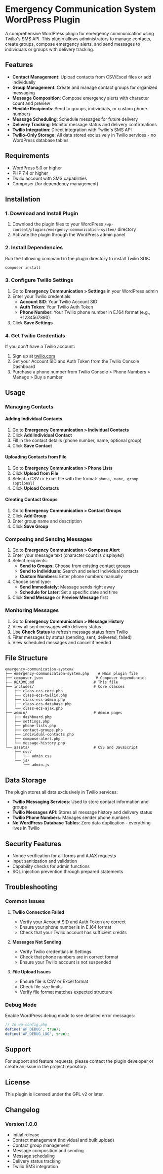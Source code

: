 # Emergency Communication System WordPress Plugin

A comprehensive WordPress plugin for emergency communication using Twilio's SMS API. This plugin allows administrators to manage contacts, create groups, compose emergency alerts, and send messages to individuals or groups with delivery tracking.

## Features

- **Contact Management**: Upload contacts from CSV/Excel files or add individually
- **Group Management**: Create and manage contact groups for organized messaging
- **Message Composition**: Compose emergency alerts with character count and preview
- **Flexible Recipients**: Send to groups, individuals, or custom phone numbers
- **Message Scheduling**: Schedule messages for future delivery
- **Delivery Tracking**: Monitor message status and delivery confirmations
- **Twilio Integration**: Direct integration with Twilio's SMS API
- **Twilio-Only Storage**: All data stored exclusively in Twilio services - no WordPress database tables

## Requirements

- WordPress 5.0 or higher
- PHP 7.4 or higher
- Twilio account with SMS capabilities
- Composer (for dependency management)

## Installation

### 1. Download and Install Plugin

1. Download the plugin files to your WordPress `/wp-content/plugins/emergency-communication-system/` directory
2. Activate the plugin through the WordPress admin panel

### 2. Install Dependencies

Run the following command in the plugin directory to install Twilio SDK:

```bash
composer install
```

### 3. Configure Twilio Settings

1. Go to **Emergency Communication > Settings** in your WordPress admin
2. Enter your Twilio credentials:
   - **Account SID**: Your Twilio Account SID
   - **Auth Token**: Your Twilio Auth Token
   - **Phone Number**: Your Twilio phone number in E.164 format (e.g., +1234567890)
3. Click **Save Settings**

### 4. Get Twilio Credentials

If you don't have a Twilio account:

1. Sign up at [twilio.com](https://www.twilio.com/try-twilio)
2. Get your Account SID and Auth Token from the Twilio Console Dashboard
3. Purchase a phone number from Twilio Console > Phone Numbers > Manage > Buy a number

## Usage

### Managing Contacts

#### Adding Individual Contacts
1. Go to **Emergency Communication > Individual Contacts**
2. Click **Add Individual Contact**
3. Fill in the contact details (phone number, name, optional group)
4. Click **Save Contact**

#### Uploading Contacts from File
1. Go to **Emergency Communication > Phone Lists**
2. Click **Upload from File**
3. Select a CSV or Excel file with the format: `phone, name, group (optional)`
4. Click **Upload Contacts**

#### Creating Contact Groups
1. Go to **Emergency Communication > Contact Groups**
2. Click **Add Group**
3. Enter group name and description
4. Click **Save Group**

### Composing and Sending Messages

1. Go to **Emergency Communication > Compose Alert**
2. Enter your message text (character count is displayed)
3. Select recipients:
   - **Send to Groups**: Choose from existing contact groups
   - **Send to Individuals**: Search and select individual contacts
   - **Custom Numbers**: Enter phone numbers manually
4. Choose send type:
   - **Send Immediately**: Message sends right away
   - **Schedule for Later**: Set a specific date and time
5. Click **Send Message** or **Preview Message** first

### Monitoring Messages

1. Go to **Emergency Communication > Message History**
2. View all sent messages with delivery status
3. Use **Check Status** to refresh message status from Twilio
4. Filter messages by status (pending, sent, delivered, failed)
5. View scheduled messages and cancel if needed

## File Structure

```
emergency-communication-system/
├── emergency-communication-system.php    # Main plugin file
├── composer.json                        # Composer dependencies
├── README.md                           # This file
├── includes/                           # Core classes
│   ├── class-ecs-core.php
│   ├── class-ecs-twilio.php
│   ├── class-ecs-admin.php
│   ├── class-ecs-database.php
│   └── class-ecs-ajax.php
├── admin/                              # Admin pages
│   ├── dashboard.php
│   ├── settings.php
│   ├── phone-lists.php
│   ├── contact-groups.php
│   ├── individual-contacts.php
│   ├── compose-alert.php
│   └── message-history.php
└── assets/                             # CSS and JavaScript
    ├── css/
    │   └── admin.css
    └── js/
        └── admin.js
```

## Data Storage

The plugin stores all data exclusively in Twilio services:

- **Twilio Messaging Services**: Used to store contact information and groups
- **Twilio Messages API**: Stores all message history and delivery status
- **Twilio Phone Numbers**: Manages sender phone numbers
- **No WordPress Database Tables**: Zero data duplication - everything lives in Twilio

## Security Features

- Nonce verification for all forms and AJAX requests
- Input sanitization and validation
- Capability checks for admin functions
- SQL injection prevention through prepared statements

## Troubleshooting

### Common Issues

1. **Twilio Connection Failed**
   - Verify your Account SID and Auth Token are correct
   - Ensure your phone number is in E.164 format
   - Check that your Twilio account has sufficient credits

2. **Messages Not Sending**
   - Verify Twilio credentials in Settings
   - Check that phone numbers are in correct format
   - Ensure your Twilio account is not suspended

3. **File Upload Issues**
   - Ensure file is CSV or Excel format
   - Check file size limits
   - Verify file format matches expected structure

### Debug Mode

Enable WordPress debug mode to see detailed error messages:

```php
// In wp-config.php
define('WP_DEBUG', true);
define('WP_DEBUG_LOG', true);
```

## Support

For support and feature requests, please contact the plugin developer or create an issue in the project repository.

## License

This plugin is licensed under the GPL v2 or later.

## Changelog

### Version 1.0.0
- Initial release
- Contact management (individual and bulk upload)
- Contact group management
- Message composition and sending
- Message scheduling
- Delivery status tracking
- Twilio SMS integration
